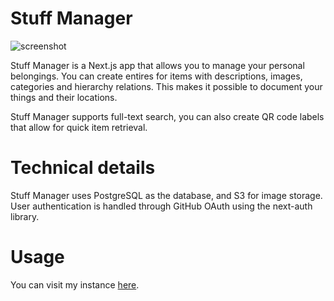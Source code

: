 # Stuff Manager
![screenshot](https://github.com/user-attachments/assets/32c726d7-77c7-4ef4-9389-1843f9d31fda)

Stuff Manager is a Next.js app that allows you to manage your personal belongings.
You can create entires for items with descriptions, images, categories and hierarchy relations.
This makes it possible to document your things and their locations.

Stuff Manager supports full-text search, 
you can also create QR code labels that allow for quick item retrieval.

# Technical details
Stuff Manager uses PostgreSQL as the database, and S3 for image storage.
User authentication is handled through GitHub OAuth using the next-auth library.

# Usage
You can visit my instance [here](https://stopnoanime-stuff-manager.vercel.app/).

